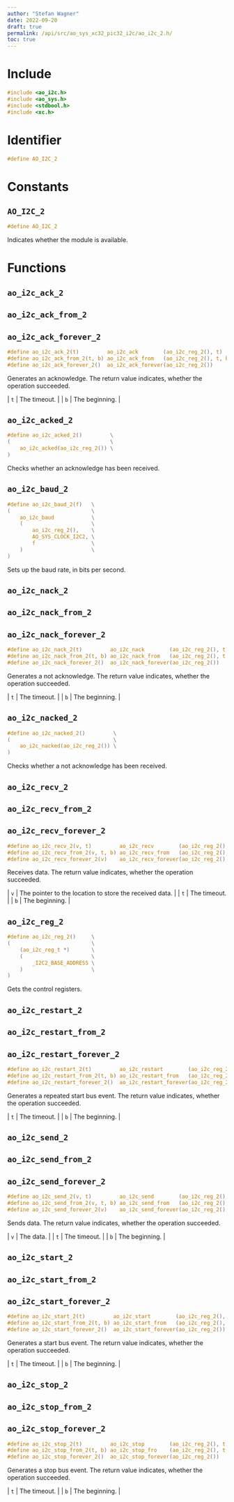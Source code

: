 ```yaml
---
author: "Stefan Wagner"
date: 2022-09-20
draft: true
permalink: /api/src/ao_sys_xc32_pic32_i2c/ao_i2c_2.h/
toc: true
---
```


# Include

```c
#include <ao_i2c.h>
#include <ao_sys.h>
#include <stdbool.h>
#include <xc.h>
```

# Identifier

```c
#define AO_I2C_2
```

# Constants

## `AO_I2C_2`

```c
#define AO_I2C_2
```

Indicates whether the module is available.

# Functions

## `ao_i2c_ack_2`
## `ao_i2c_ack_from_2`
## `ao_i2c_ack_forever_2`

```c
#define ao_i2c_ack_2(t)         ao_i2c_ack        (ao_i2c_reg_2(), t)
#define ao_i2c_ack_from_2(t, b) ao_i2c_ack_from   (ao_i2c_reg_2(), t, b)
#define ao_i2c_ack_forever_2()  ao_i2c_ack_forever(ao_i2c_reg_2())
```

Generates an acknowledge. The return value indicates, whether the operation succeeded.

| `t` | The timeout. |
| `b` | The beginning. |

## `ao_i2c_acked_2`

```c
#define ao_i2c_acked_2()         \
(                                \
    ao_i2c_acked(ao_i2c_reg_2()) \
)
```

Checks whether an acknowledge has been received.

## `ao_i2c_baud_2`

```c
#define ao_i2c_baud_2(f)   \
(                          \
    ao_i2c_baud            \
    (                      \
        ao_i2c_reg_2(),    \
        AO_SYS_CLOCK_I2C2, \
        f                  \
    )                      \
)
```

Sets up the baud rate, in bits per second.

## `ao_i2c_nack_2`
## `ao_i2c_nack_from_2`
## `ao_i2c_nack_forever_2`

```c
#define ao_i2c_nack_2(t)         ao_i2c_nack        (ao_i2c_reg_2(), t)
#define ao_i2c_nack_from_2(t, b) ao_i2c_nack_from   (ao_i2c_reg_2(), t, b)
#define ao_i2c_nack_forever_2()  ao_i2c_nack_forever(ao_i2c_reg_2())
```

Generates a not acknowledge. The return value indicates, whether the operation succeeded.

| `t` | The timeout. |
| `b` | The beginning. |

## `ao_i2c_nacked_2`

```c
#define ao_i2c_nacked_2()         \
(                                 \
    ao_i2c_nacked(ao_i2c_reg_2()) \
)
```

Checks whether a not acknowledge has been received.

## `ao_i2c_recv_2`
## `ao_i2c_recv_from_2`
## `ao_i2c_recv_forever_2`

```c
#define ao_i2c_recv_2(v, t)         ao_i2c_recv        (ao_i2c_reg_2(), v, t)
#define ao_i2c_recv_from_2(v, t, b) ao_i2c_recv_from   (ao_i2c_reg_2(), v, t, b)
#define ao_i2c_recv_forever_2(v)    ao_i2c_recv_forever(ao_i2c_reg_2(), v)
```

Receives data. The return value indicates, whether the operation succeeded.

| `v` | The pointer to the location to store the received data. |
| `t` | The timeout. |
| `b` | The beginning. |

## `ao_i2c_reg_2`

```c
#define ao_i2c_reg_2()     \
(                          \
    (ao_i2c_reg_t *)       \
    (                      \
        _I2C2_BASE_ADDRESS \
    )                      \
)
```

Gets the control registers.

## `ao_i2c_restart_2`
## `ao_i2c_restart_from_2`
## `ao_i2c_restart_forever_2`

```c
#define ao_i2c_restart_2(t)         ao_i2c_restart        (ao_i2c_reg_2(), t)
#define ao_i2c_restart_from_2(t, b) ao_i2c_restart_from   (ao_i2c_reg_2(), t, b)
#define ao_i2c_restart_forever_2()  ao_i2c_restart_forever(ao_i2c_reg_2())
```

Generates a repeated start bus event. The return value indicates, whether the operation succeeded.

| `t` | The timeout. |
| `b` | The beginning. |

## `ao_i2c_send_2`
## `ao_i2c_send_from_2`
## `ao_i2c_send_forever_2`

```c
#define ao_i2c_send_2(v, t)         ao_i2c_send        (ao_i2c_reg_2(), v, t)
#define ao_i2c_send_from_2(v, t, b) ao_i2c_send_from   (ao_i2c_reg_2(), v, t, b)
#define ao_i2c_send_forever_2(v)    ao_i2c_send_forever(ao_i2c_reg_2(), v)
```

Sends data. The return value indicates, whether the operation succeeded.

| `v` | The data. |
| `t` | The timeout. |
| `b` | The beginning. |

## `ao_i2c_start_2`
## `ao_i2c_start_from_2`
## `ao_i2c_start_forever_2`

```c
#define ao_i2c_start_2(t)         ao_i2c_start        (ao_i2c_reg_2(), t)
#define ao_i2c_start_from_2(t, b) ao_i2c_start_from   (ao_i2c_reg_2(), t, b)
#define ao_i2c_start_forever_2()  ao_i2c_start_forever(ao_i2c_reg_2())
```

Generates a start bus event. The return value indicates, whether the operation succeeded.

| `t` | The timeout. |
| `b` | The beginning. |

## `ao_i2c_stop_2`
## `ao_i2c_stop_from_2`
## `ao_i2c_stop_forever_2`

```c
#define ao_i2c_stop_2(t)         ao_i2c_stop        (ao_i2c_reg_2(), t)
#define ao_i2c_stop_from_2(t, b) ao_i2c_stop_fro    (ao_i2c_reg_2(), t, b)
#define ao_i2c_stop_forever_2()  ao_i2c_stop_forever(ao_i2c_reg_2())
```

Generates a stop bus event. The return value indicates, whether the operation succeeded.

| `t` | The timeout. |
| `b` | The beginning. |
